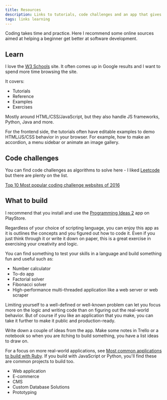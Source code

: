 ```yaml
---
title: Resources
description: Links to tutorials, code challenges and an app that gives you project ideas
tags: links learning
---
```


Coding takes time and practice. Here I recommend some online sources aimed at helping a beginner get better at software development.

## Learn

I love the [W3 Schools](https://www.w3schools.com/) site. It often comes up in Google results and I want to spend more time browsing the site.

It covers:

- Tutorials
- Reference
- Examples
- Exercises

Mostly around HTML/CSS/JavaScript, but they also handle JS frameworks, Python, Java and more.

For the frontend side, the tutorials often have editable examples to demo HTML/JS/CSS behavior in your browser. For example, how to make an accordion, a menu sidebar or animate an image gallery.


## Code challenges

You can find code challenges as algorithms to solve here - I liked [Leetcode](https://leetcode.com/) but there are plenty on the list.

[Top 10 Most popular coding challenge websites of 2016](https://www.freecodecamp.org/news/the-10-most-popular-coding-challenge-websites-of-2016-fb8a5672d22f/)


## What to build

I recommend that you install and use the [Programming Ideas 2](https://play.google.com/store/apps/details?id=com.alansa.ideabag2&hl=en&gl=US) app on PlayStore.

Regardless of your choice of scripting language, you can enjoy this app as it is outlines the concepts and you figured out how to code it. Even if you just think through it or write it down on paper, this is a great exercise in exercising your creativity and logic.

You can find something to test your skills in a language and build something fun and useful such as:

- Number calculator
- To-do app
- Factorial solver
- Fibonacci solver
- High-performance multi-threaded application like a web server or web scraper

Limiting yourself to a well-defined or well-known problem can let you focus more on the logic and writing code than on figuring out the real-world behavior. But of course if you like an application that you make, you can take it further to make it public and production-ready.

Write down a couple of ideas from the app. Make some notes in Trello or a notebook so when you are itching to build something, you have a list ideas to draw on.

For a focus on more real-world applications, see [Most common applications to build with Ruby](https://clutch.co/app-developers/resources/most-common-applications-ruby). If you build with JavaScript or Python, you'll find these are common projects to build too.

- Web application
- E-commerce
- CMS
- Custom Database Solutions
- Prototyping
